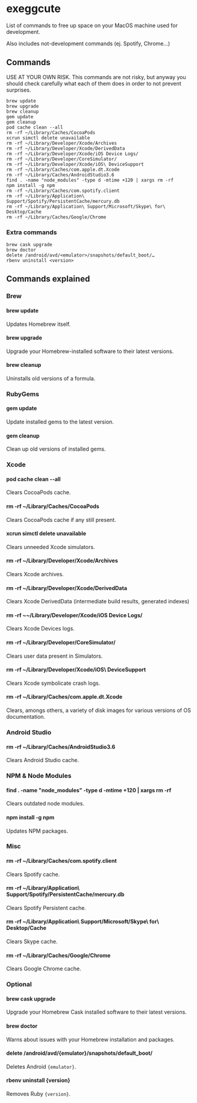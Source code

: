 # exeggcute
List of commands to free up space on your MacOS machine used for development.

Also includes not-development commands (ej. Spotify, Chrome...)

## Commands
USE AT YOUR OWN RISK. This commands are not risky, but anyway you should check carefully what each of them does in order to not prevent surprises.

```
brew update
brew upgrade
brew cleanup
gem update
gem cleanup
pod cache clean --all
rm -rf ~/Library/Caches/CocoaPods
xcrun simctl delete unavailable
rm -rf ~/Library/Developer/Xcode/Archives
rm -rf ~/Library/Developer/Xcode/DerivedData
rm -rf ~/Library/Developer/Xcode/iOS Device Logs/
rm -rf ~/Library/Developer/CoreSimulator/
rm -rf ~/Library/Developer/Xcode/iOS\ DeviceSupport
rm -rf ~/Library/Caches/com.apple.dt.Xcode
rm -rf ~/Library/Caches/AndroidStudio3.6
find . -name "node_modules" -type d -mtime +120 | xargs rm -rf
npm install -g npm
rm -rf ~/Library/Caches/com.spotify.client
rm -rf ~/Library/Application\ Support/Spotify/PersistentCache/mercury.db
rm -rf ~/Library/Application\ Support/Microsoft/Skype\ for\ Desktop/Cache
rm -rf ~/Library/Caches/Google/Chrome
```

### Extra commands
```
brew cask upgrade
brew doctor
delete /android/avd/<emulator>/snapshots/default_boot/…
rbenv uninstall <version>
```

## Commands explained

### Brew

#### brew update
Updates Homebrew itself.

#### brew upgrade
Upgrade your Homebrew-installed software to their latest versions.

#### brew cleanup
Uninstalls old versions of a formula.

### RubyGems

#### gem update
Update installed gems to the latest version.

#### gem cleanup
Clean up old versions of installed gems.

### Xcode

#### pod cache clean --all
Clears CocoaPods cache.

#### rm -rf ~/Library/Caches/CocoaPods
Clears CocoaPods cache if any still present.

#### xcrun simctl delete unavailable
Clears unneeded Xcode simulators.

#### rm -rf ~/Library/Developer/Xcode/Archives
Clears Xcode archives.

#### rm -rf ~/Library/Developer/Xcode/DerivedData
Clears Xcode DerivedData (intermediate build results, generated indexes)

#### rm -rf ~~/Library/Developer/Xcode/iOS Device Logs/
Clears Xcode Devices logs.

#### rm -rf ~/Library/Developer/CoreSimulator/
Clears user data present in Simulators.

#### rm -rf ~/Library/Developer/Xcode/iOS\ DeviceSupport
Clears Xcode symbolicate crash logs.

#### rm -rf ~/Library/Caches/com.apple.dt.Xcode
Clears, amongs others, a variety of disk images for various versions of OS documentation.

### Android Studio

#### rm -rf ~/Library/Caches/AndroidStudio3.6
Clears Android Studio cache.

### NPM & Node Modules

#### find . -name "node_modules" -type d -mtime +120 | xargs rm -rf
Clears outdated node modules.

#### npm install -g npm
Updates NPM packages.

### Misc

#### rm -rf ~/Library/Caches/com.spotify.client
Clears Spotify cache.

#### rm -rf ~/Library/Application\ Support/Spotify/PersistentCache/mercury.db
Clears Spotify Persistent cache.

#### rm -rf ~/Library/Application\ Support/Microsoft/Skype\ for\ Desktop/Cache
Clears Skype cache.

#### rm -rf ~/Library/Caches/Google/Chrome
Clears Google Chrome cache.

### Optional

#### brew cask upgrade
Upgrade your Homebrew Cask installed software to their latest versions.

#### brew doctor
Warns about issues with your Homebrew installation and packages.

#### delete /android/avd/{emulator}/snapshots/default_boot/
Deletes Android `{emulator}`.

#### rbenv uninstall {version}
Removes Ruby `{version}`.
